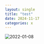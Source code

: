 ```yaml
---
layout: single
title: "test"
date: 2024-11-17
categories: x
---
```


![2022-01-08](https://github.com/user-attachments/assets/a344c592-acb6-4060-84e8-2085a3989ef3)

